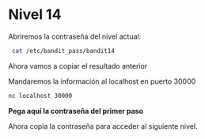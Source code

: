 # Nivel 14

Abriremos la contraseña del nivel actual:

```bash
 cat /etc/bandit_pass/bandit14
```

Ahora vamos a copiar el resultado anterior

Mandaremos la información al localhost en puerto 30000

```bash
nc localhost 30000
```

**Pega aquí la contraseña del primer paso**

 

Ahora copia la contraseña para acceder al siguiente nivel.
